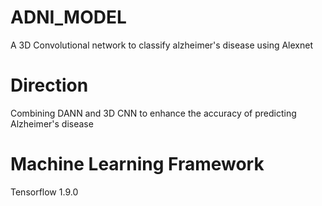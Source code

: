 # ADNI_MODEL
A 3D Convolutional network to classify alzheimer's disease using Alexnet

# Direction
Combining DANN and 3D CNN to enhance the accuracy of predicting Alzheimer's disease 

# Machine Learning Framework
Tensorflow 1.9.0
